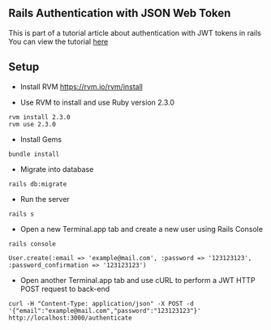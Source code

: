 ## Rails Authentication with JSON Web Token


This is part of a tutorial article about authentication with JWT tokens in rails
You can view the tutorial [here](https://www.pluralsight.com/guides/token-based-authentication-with-ruby-on-rails-5-api)

## Setup

* Install RVM https://rvm.io/rvm/install

* Use RVM to install and use Ruby version 2.3.0

```
rvm install 2.3.0
rvm use 2.3.0
```

* Install Gems

```
bundle install
```

* Migrate into database

```
rails db:migrate
```

* Run the server

```
rails s
```

* Open a new Terminal.app tab and create a new user using Rails Console

```
rails console

User.create(:email => 'example@mail.com', :password => '123123123', :password_confirmation => '123123123')
```

* Open another Terminal.app tab and use cURL to perform a JWT HTTP POST request to back-end

```
curl -H "Content-Type: application/json" -X POST -d '{"email":"example@mail.com","password":"123123123"}' http://localhost:3000/authenticate
```
